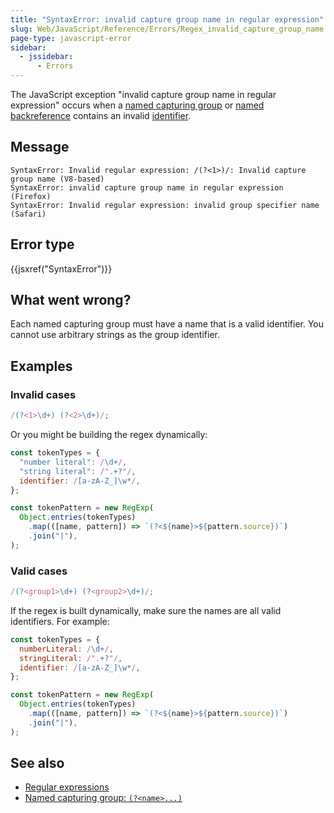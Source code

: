 ```yaml
---
title: "SyntaxError: invalid capture group name in regular expression"
slug: Web/JavaScript/Reference/Errors/Regex_invalid_capture_group_name
page-type: javascript-error
sidebar:
  - jssidebar:
      - Errors
---
```


The JavaScript exception "invalid capture group name in regular expression" occurs when a [named capturing group](/en-US/docs/Web/JavaScript/Reference/Regular_expressions/Named_capturing_group) or [named backreference](/en-US/docs/Web/JavaScript/Reference/Regular_expressions/Named_backreference) contains an invalid [identifier](/en-US/docs/Web/JavaScript/Reference/Lexical_grammar#identifiers).

## Message

```plain
SyntaxError: Invalid regular expression: /(?<1>)/: Invalid capture group name (V8-based)
SyntaxError: invalid capture group name in regular expression (Firefox)
SyntaxError: Invalid regular expression: invalid group specifier name (Safari)
```

## Error type

{{jsxref("SyntaxError")}}

## What went wrong?

Each named capturing group must have a name that is a valid identifier. You cannot use arbitrary strings as the group identifier.

## Examples

### Invalid cases

```js example-bad
/(?<1>\d+) (?<2>\d+)/;
```

Or you might be building the regex dynamically:

```js example-bad
const tokenTypes = {
  "number literal": /\d+/,
  "string literal": /".+?"/,
  identifier: /[a-zA-Z_]\w*/,
};

const tokenPattern = new RegExp(
  Object.entries(tokenTypes)
    .map(([name, pattern]) => `(?<${name}>${pattern.source})`)
    .join("|"),
);
```

### Valid cases

```js example-good
/(?<group1>\d+) (?<group2>\d+)/;
```

If the regex is built dynamically, make sure the names are all valid identifiers. For example:

```js example-good
const tokenTypes = {
  numberLiteral: /\d+/,
  stringLiteral: /".+?"/,
  identifier: /[a-zA-Z_]\w*/,
};

const tokenPattern = new RegExp(
  Object.entries(tokenTypes)
    .map(([name, pattern]) => `(?<${name}>${pattern.source})`)
    .join("|"),
);
```

## See also

- [Regular expressions](/en-US/docs/Web/JavaScript/Reference/Regular_expressions)
- [Named capturing group: `(?<name>...)`](/en-US/docs/Web/JavaScript/Reference/Regular_expressions/Named_capturing_group)
